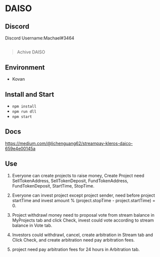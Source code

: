 # DAISO

## Discord
Discord Username:Machael#3464


## 
> Achive DAISO

## Environment
- Kovan

## Install and Start
- `npm install`
- `npm run dll`
- `npm start`

## Docs
https://medium.com/@lichenguang62/streampay-kleros-daico-659e4e00145a

## Use
1. Everyone can create projects to raise money, Create Project need SellTokenAddress, SellTokenDeposit, FundTokenAddress, FundTokenDeposit,
StartTime, StopTime.

2. Everyone can invest project except project sender, need before project startTime and invest amount % (project.stopTime - project.startTime) = 0.

3. Project withdrawl money need to proposal vote from stream balance in MyProjects tab and click Check, invest could vote according to stream balance in Vote tab.

4. Investors could withdrawl, cancel, create arbitration in Stream tab and Click Check, and create arbitration need pay arbitration fees.

5. project need pay arbitration fees for 24 hours in Arbitration tab.

